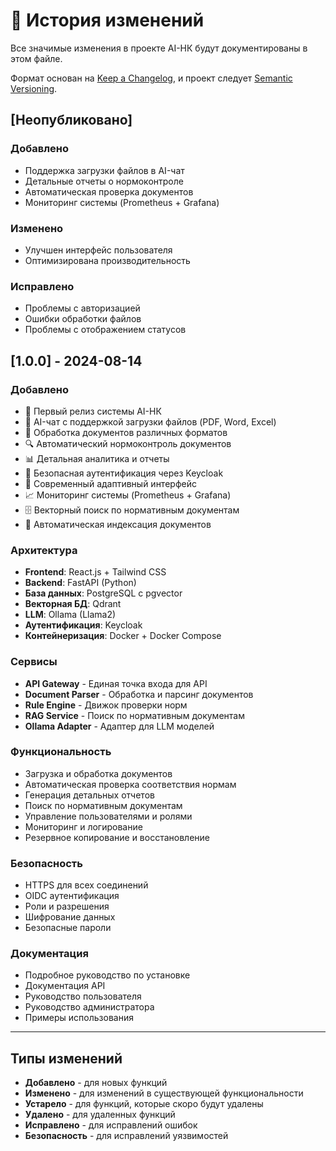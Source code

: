 # 📝 История изменений

Все значимые изменения в проекте AI-НК будут документированы в этом файле.

Формат основан на [Keep a Changelog](https://keepachangelog.com/ru/1.0.0/),
и проект следует [Semantic Versioning](https://semver.org/lang/ru/).

## [Неопубликовано]

### Добавлено
- Поддержка загрузки файлов в AI-чат
- Детальные отчеты о нормоконтроле
- Автоматическая проверка документов
- Мониторинг системы (Prometheus + Grafana)

### Изменено
- Улучшен интерфейс пользователя
- Оптимизирована производительность

### Исправлено
- Проблемы с авторизацией
- Ошибки обработки файлов
- Проблемы с отображением статусов

## [1.0.0] - 2024-08-14

### Добавлено
- 🎉 Первый релиз системы AI-НК
- 🤖 AI-чат с поддержкой загрузки файлов (PDF, Word, Excel)
- 📄 Обработка документов различных форматов
- 🔍 Автоматический нормоконтроль документов
- 📊 Детальная аналитика и отчеты
- 🔐 Безопасная аутентификация через Keycloak
- 📱 Современный адаптивный интерфейс
- 📈 Мониторинг системы (Prometheus + Grafana)
- 🗄️ Векторный поиск по нормативным документам
- 🔄 Автоматическая индексация документов

### Архитектура
- **Frontend**: React.js + Tailwind CSS
- **Backend**: FastAPI (Python)
- **База данных**: PostgreSQL с pgvector
- **Векторная БД**: Qdrant
- **LLM**: Ollama (Llama2)
- **Аутентификация**: Keycloak
- **Контейнеризация**: Docker + Docker Compose

### Сервисы
- **API Gateway** - Единая точка входа для API
- **Document Parser** - Обработка и парсинг документов
- **Rule Engine** - Движок проверки норм
- **RAG Service** - Поиск по нормативным документам
- **Ollama Adapter** - Адаптер для LLM моделей

### Функциональность
- Загрузка и обработка документов
- Автоматическая проверка соответствия нормам
- Генерация детальных отчетов
- Поиск по нормативным документам
- Управление пользователями и ролями
- Мониторинг и логирование
- Резервное копирование и восстановление

### Безопасность
- HTTPS для всех соединений
- OIDC аутентификация
- Роли и разрешения
- Шифрование данных
- Безопасные пароли

### Документация
- Подробное руководство по установке
- Документация API
- Руководство пользователя
- Руководство администратора
- Примеры использования

---

## Типы изменений

- **Добавлено** - для новых функций
- **Изменено** - для изменений в существующей функциональности
- **Устарело** - для функций, которые скоро будут удалены
- **Удалено** - для удаленных функций
- **Исправлено** - для исправлений ошибок
- **Безопасность** - для исправлений уязвимостей
